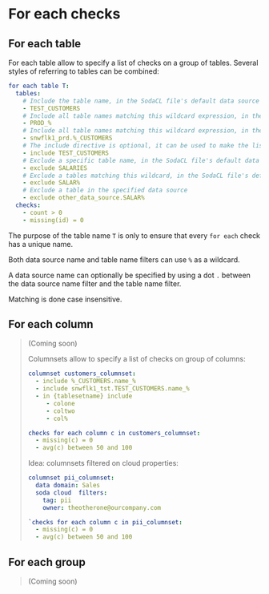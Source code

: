 # For each checks

## For each table

For each table allow to specify a list of checks on a group of tables.  Several styles of
referring to tables can be combined:
```yaml
for each table T:
  tables:
    # Include the table name, in the SodaCL file's default data source
    - TEST_CUSTOMERS
    # Include all table names matching this wildcard expression, in the SodaCL file's default data source
    - PROD_%
    # Include all table names matching this wildcard expression, in the specified data source
    - snwflk1_prd.%_CUSTOMERS
    # The include directive is optional, it can be used to make the list more readable in case excludes are also specified
    - include TEST_CUSTOMERS
    # Exclude a specific table name, in the SodaCL file's default data source
    - exclude SALARIES
    # Exclude a tables matching this wildcard, in the SodaCL file's default data source
    - exclude SALAR%
    # Exclude a table in the specified data source
    - exclude other_data_source.SALAR%
  checks:
    - count > 0
    - missing(id) = 0
```

The purpose of the table name `T` is only to ensure that every `for each` check has a unique name.

Both data source name and table name filters can use `%` as a wildcard.

A data source name can optionally be specified by using a dot `.` between the data source name filter
and the table name filter.

Matching is done case insensitive.

## For each column

> (Coming soon)
>
> Columnsets allow to specify a list of checks on group of columns:
> ```yaml
> columnset customers_columnset:
>   - include %_CUSTOMERS.name_%
>   - include snwflk1_tst.TEST_CUSTOMERS.name_%
>   - in {tablesetname} include
>      - colone
>      - coltwo
>      - col%
>
> checks for each column c in customers_columnset:
>   - missing(c) = 0
>   - avg(c) between 50 and 100
> ```
>
> Idea: columnsets filtered on cloud properties:
> ```yaml
> columnset pii_columnset:
>   data domain: Sales
>   soda cloud  filters:
>     tag: pii
>     owner: theotherone@ourcompany.com
>
> `checks for each column c in pii_columnset:
>   - missing(c) = 0
>   - avg(c) between 50 and 100
> ```

## For each group

> (Coming soon)

